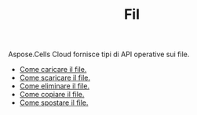 ﻿---
title: Fil
second_title: Aspose.Cells Cloud Documen
type: docs
url: /it/file/
keywords: Upload, download, delete, copy, and move file
description: Aspose.Cells Cloud REST API supporta il caricamento, il download, l'eliminazione, la copia e lo spostamento di file. L'SDK supporta tipi di linguaggi di sviluppo. Includono Android, C#, Go, Java, NodeJS, Perl, PHP, Python, Ruby e swift
weight: 100
---
Aspose.Cells Cloud fornisce tipi di API operative sui file.

- [Come caricare il file.](/cells/it/file/upload/)
- [Come scaricare il file.](/cells/it/file/download/)
- [Come eliminare il file.](/cells/it/file/delete/)
- [Come copiare il file.](/cells/it/file/copy/)
- [Come spostare il file.](/cells/it/file/move/)

